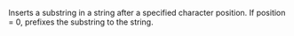 Inserts a substring in a string after a specified character
        position. If position = 0, prefixes the substring to the
        string.